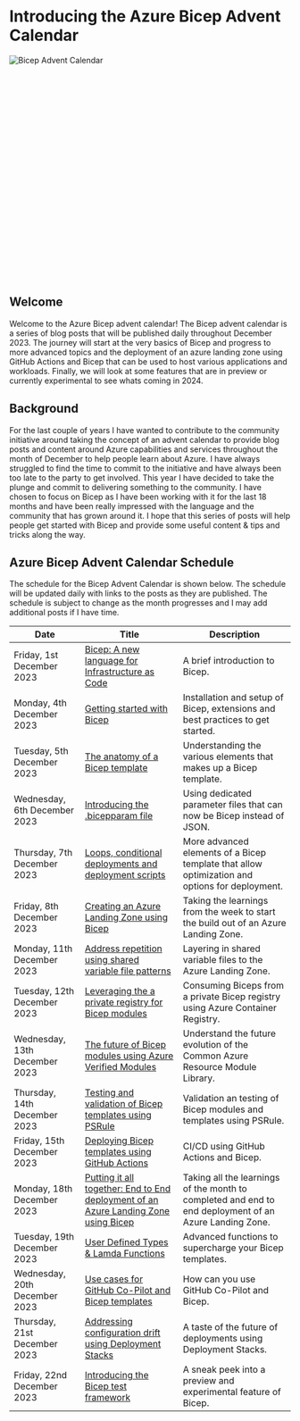 # Introducing the Azure Bicep Advent Calendar

<div style="width: 400px; height: 400px; overflow: hidden;">
  <img src="../insight-bicep-advent-calendar/.images/edc0a9db-353c-49fb-9843-70bb375a3c62.jpg" alt="Bicep Advent Calendar" style="clip: rect(0px,60px,200px,0px);">
</div>

## Welcome

Welcome to the Azure Bicep advent calendar! The Bicep advent calendar is a series of blog posts that will be published daily throughout December 2023. The journey will start at the very basics of Bicep and progress to more advanced topics and the deployment of an azure landing zone using GitHub Actions and Bicep that can be used to host various applications and workloads. Finally, we will look at some features that are in preview or currently experimental to see whats coming in 2024.

## Background

For the last couple of years I have wanted to contribute to the community initiative around taking the concept of an advent calendar to provide blog posts and content around Azure capabilities and services throughout the month of December to help people learn about Azure. I have always struggled to find the time to commit to the initiative and have always been too late to the party to get involved. This year I have decided to take the plunge and commit to delivering something to the community. I have chosen to focus on Bicep as I have been working with it for the last 18 months and have been really impressed with the language and the community that has grown around it. I hope that this series of posts will help people get started with Bicep and provide some useful content & tips and tricks along the way.

## Azure Bicep Advent Calendar Schedule

The schedule for the Bicep Advent Calendar is shown below. The schedule will be updated daily with links to the posts as they are published. The schedule is subject to change as the month progresses and I may add additional posts if I have time.

| Date                          | Title                                                                                   | Description                                                                                            |
|-------------------------------|-----------------------------------------------------------------------------------------|--------------------------------------------------------------------------------------------------------|
| Friday, 1st December 2023     | [Bicep: A new language for Infrastructure as Code]()                                    | A brief introduction to Bicep.                                                                         |
| Monday, 4th December 2023     | [Getting started with Bicep]()                                                          | Installation and setup of Bicep, extensions and best practices to get started.                         |
| Tuesday, 5th December 2023    | [The anatomy of a Bicep template]()                                                     | Understanding the various elements that makes up a Bicep template.                                     |
| Wednesday, 6th December 2023  | [Introducing the .bicepparam file]()                                                    | Using dedicated parameter files that can now be Bicep instead of JSON.                                 |
| Thursday, 7th December 2023   | [Loops, conditional deployments and deployment scripts]()                               | More advanced elements of a Bicep template that allow optimization and options for deployment.         |
| Friday, 8th December 2023     | [Creating an Azure Landing Zone using Bicep]()                                          | Taking the learnings from the week to start the build out of an Azure Landing Zone.                    |
| Monday, 11th December 2023    | [Address repetition using shared variable file patterns]()                              | Layering in shared variable files to the Azure Landing Zone.                                           |
| Tuesday, 12th December 2023   | [Leveraging the a private registry for Bicep modules]()                                 | Consuming Biceps from a private Bicep registry using Azure Container Registry.                         |
| Wednesday, 13th December 2023 | [The future of Bicep modules using Azure Verified Modules]()                            | Understand the future evolution of the Common Azure Resource Module Library.                           |
| Thursday, 14th December 2023  | [Testing and validation of Bicep templates using PSRule]()                              | Validation an testing of Bicep modules and templates using PSRule.                                     |
| Friday, 15th December 2023    | [Deploying Bicep templates using GitHub Actions]()                                      | CI/CD using GitHub Actions and Bicep.                                                                  |
| Monday, 18th December 2023    | [Putting it all together: End to End deployment of an Azure Landing Zone using Bicep]() | Taking all the learnings of the month to completed and end to end deployment of an Azure Landing Zone. |
| Tuesday, 19th December 2023   | [User Defined Types & Lamda Functions]()                                                | Advanced functions to supercharge your Bicep templates.                                                |
| Wednesday, 20th December 2023 | [Use cases for GitHub Co-Pilot and Bicep templates]()                                   | How can you use GitHub Co-Pilot and Bicep.                                                             |
| Thursday, 21st December 2023  | [Addressing configuration drift using Deployment Stacks]()                              | A taste of the future of deployments using Deployment Stacks.                                          |
| Friday, 22nd December 2023    | [Introducing the Bicep test framework]()                                                | A sneak peek into a preview and experimental feature of Bicep.                                         |
